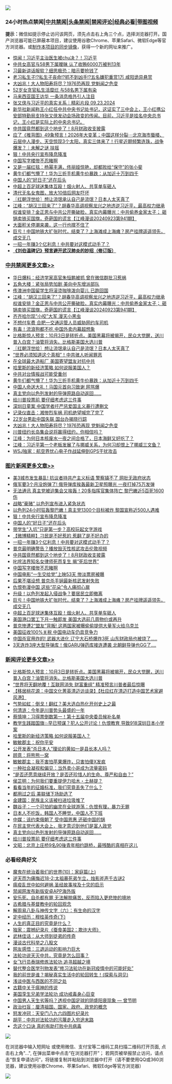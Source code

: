 ![](https://raw.githubusercontent.com/jsvpn/jsproxy/dev/64photo/fqnews-qr.jpg)

<div id="tt">
<h3>24小时热点禁闻|<a href="#%E4%B8%AD%E5%85%B1%E7%A6%81%E9%97%BB%E6%9B%B4%E5%A4%9A%E6%96%87%E7%AB%A0">中共禁闻</a>|<a href="#%E5%9B%BE%E7%89%87%E6%96%B0%E9%97%BB%E6%9B%B4%E5%A4%9A%E6%96%87%E7%AB%A0">头条禁闻</a>|<a href="#%E6%96%B0%E9%97%BB%E8%AF%84%E8%AE%BA%E6%9B%B4%E5%A4%9A%E6%96%87%E7%AB%A0">禁闻评论|<a href="#%E5%BF%85%E7%9C%8B%E7%BB%8F%E5%85%B8%E5%A5%BD%E6%96%87">经典必看</a>|<a href="https://696153.xyz/3" target="_blank">带图视频</a></h3>
<div><b>提示：</b>微信如提示停止访问该网页，须先点击右上角三个点，选择浏览器打开。国产浏览器可能已屏蔽本项目，建议使用谷歌Chrome、苹果Safari、微软Edge等官方浏览器。或<a href="%E5%88%B6%E4%BD%9Cgit%E7%A6%81%E9%97%BB%E9%95%9C%E5%83%8F.md">制作本项目的同步镜像</a>，获得一个新的网址来推广。</div>
<ul>

<li><a href="/sohnews/20240923/2092631.md">惊闻！习近平主治医生被chu决？！习近平</a></li>
<li><a href="/cnnews/20240923/2092623.md">中共女高官与58男下属暧昧 认了收贿6000万被判13年</a></li>
<li><a href="/finance/20240924/2092773.md">习最新讲话服软？细思极恐：暗示要抢钱了</a></li>
<li><a href="/comments/20240923/2092698.md">老习私生子⁉️私生子丧命⁉️抓不到凶手⁉️五名嫌犯重赏1万 咸阳诡异悬赏</a></li>
<li><a href="/cbnews/20240924/2092795.md">大凶兆！大人物阳寿将尽？1976恐再现 党魁闻之色变</a></li>
<li><a href="/baitai/20240924/2092767.md">52岁女贪官私生活糜烂 与58名男下属有染</a></li>
<li><a href="/ccpdope/20240924/2092726.md">马来西亚国王访华 一条消息格外引人注目</a></li>
<li><a href="/sohnews/20240924/2092790.md">张又侠与习近平的真实关系｜精彩片段 09.23.2024</a></li>
<li><a href="/sohnews/20240924/2092956.md">新华社新闻称王小红任中共中央书记处书记，这证实了三中会上，王小红携公安部特勤局支持张又侠发动会场政变的传闻。目前，习近平是挂名中央总书记，王小红是实际上的中央总书记。</a></li>
<li><a href="/topimagenews/20240924/2092824.md">中共国竟然都到这个地步了！8月财政收支披露</a></li>
<li><a href="/comments/20240923/2092605.md">应了《推背图》49象预言！2026年大变革；中国这样分裂⋯北京海市蜃楼、云层中人漫步、天空惊现3个太阳，真实三体来了！行星近期频繁连珠，战争爆发？｜未解之谜 扶摇</a></li>
<li><a href="/topimagenews/20240924/2092919.md">狠！中共央行宣布降息降准</a></li>
<li><a href="/topimagenews/20240924/2092805.md">中国写字楼惨不忍睹啊</a></li>
<li><a href="/baitai/20240924/2092760.md">又是一届红毯：杨幂丰满，佟丽娅惊艳，却都败给“保守”的张小斐</a></li>
<li><a href="/cbnews/20240924/2092868.md">黄牛们都气懵了！华为三折手机黄牛价暴跌：从加近十万到四千</a></li>
<li><a href="/topimagenews/20240924/2092918.md">中国人的“好日子”还在后头</a></li>
<li><a href="/topimagenews/20240923/2092701.md">中超上百足球迷集体互殴！烟火射人、共享单车砸人</a></li>
<li><a href="/lifebaike/20240924/2092815.md">清代无名女鬼图，放大10倍后网友吓坏</a></li>
<li><a href="/cbnews/20240924/2092908.md">〖红朝浮世绘〗想让流氓承认自己是流氓？日本人太天真了</a></li>
<li><a href="/cbnews/20240924/2092941.md">江峰：“胡汉三回来了”？胡春华高调视察龙兴之地违逆习近平，最高权力继承权谁安排？金正恩与中共公开撕破脸，真实内幕曝光：中共偷养金家太子； 砸锅卖铁买国旗，奇葩国的谎言【江峰漫谈20240923第941期】</a></li>
<li><a href="/finance/20240924/2092811.md">大面积关停潮来袭，这一行也撑不住了</a></li>
<li><a href="/topimagenews/20240924/2092772.md">巨亏！中国地铁大扩张时代，结束了？上海滩成上海瘫？房产挂牌遥遥领先，成交无几</a></li>
<li><a href="/topimagenews/20240924/2092867.md">一招一年赚3个亿利息！中共要对这模式动手了？</a></li>
<li><b><a href="/comments/20200207/1272816.md" target="_blank">《刘伯温碑记》预言避开武汉肺炎的妙招（修订版）</a></b></li>
</ul>
</div>

<div class="catlist">
<h3><a href="/cbnews/" target="_blank">中共禁闻</a><span><a href="/cbnews/" target="_blank" rel="nofollow">更多文章>></a></span></h3>
<ul>
<li><a href="/cbnews/20240924/2093037.md" target="_blank">华日爆料：经济学家高官朱恒鹏被抓 曾在微信群批习惹祸</a></li>
<li><a href="/cbnews/20240924/2092944.md" target="_blank">五角大楼：紧张局势加剧 美向中东增派部队</a></li>
<li><a href="/cbnews/20240924/2092943.md" target="_blank">传澳洲中国留学生将滚烫咖啡泼向婴儿 已跑回国</a></li>
<li><a href="/cbnews/20240924/2092941.md" target="_blank">江峰：“胡汉三回来了”？胡春华高调视察龙兴之地违逆习近平，最高权力继承权谁安排？金正恩与中共公开撕破脸，真实内幕曝光：中共偷养金家太子； 砸锅卖铁买国旗，奇葩国的谎言【江峰漫谈20240923第941期】</a></li>
<li><a href="/cbnews/20240924/2092929.md" target="_blank">齐齐哈尔现“小咬”大军 漫天小黑虫</a></li>
<li><a href="/cbnews/20240924/2092928.md" target="_blank">不想付车费 合肥一交通运管人员威胁网约车司机</a></li>
<li><a href="/cbnews/20240924/2092920.md" target="_blank">有毒！流浪狗都不吃 中国外卖内幕超想象</a></li>
<li><a href="/comments/20240924/2092917.md" target="_blank">比格斯惊人预言：10月3日是转折点。美国黑幕将被揭开，民众大觉醒，送川普入白宫？油管将消失。比格斯美国大选川普</a></li>
<li><a href="/cbnews/20240924/2092908.md" target="_blank">〖红朝浮世绘〗想让流氓承认自己是流氓？日本人太天真了</a></li>
<li><a href="/cbnews/20240924/2092901.md" target="_blank">“世界必须知道这个真相”！中共骇人听闻罪恶</a></li>
<li><a href="/cbnews/20240924/2092900.md" target="_blank">在全球最大造船厂 美国寄望盟友对抗中共</a></li>
<li><a href="/comments/20240924/2092881.md" target="_blank">哈里斯的新经济策略 如何说服美国人？</a></li>
<li><a href="/cbnews/20240924/2092869.md" target="_blank">中共对台情报战可能受重创</a></li>
<li><a href="/cbnews/20240924/2092868.md" target="_blank">黄牛们都气懵了！华为三折手机黄牛价暴跌：从加近十万到四千</a></li>
<li><a href="/cbnews/20240924/2092826.md" target="_blank">中国人命送大礼！马国元首向习致谢 网骂爆</a></li>
<li><a href="/comments/20240924/2092813.md" target="_blank">真主党向以色列发射的导弹原路自动返回……</a></li>
<li><a href="/comments/20240924/2092812.md" target="_blank">给川普投票前 要仔细考虑这三件事</a></li>
<li><a href="/cbnews/20240924/2092809.md" target="_blank">深圳日童案 中国学者吁严惩爱国主义暴行遭删文</a></li>
<li><a href="/cbnews/20240924/2092808.md" target="_blank">记录仪直击：湘惨烈车祸 司机绝望喊完了完了</a></li>
<li><a href="/cbnews/20240924/2092807.md" target="_blank">22岁台男赴中国失联 国台办揭晓行踪</a></li>
<li><a href="/cbnews/20240924/2092795.md" target="_blank">大凶兆！大人物阳寿将尽？1976恐再现 党魁闻之色变</a></li>
<li><a href="/comments/20240924/2092753.md" target="_blank">川普纽约长岛集会说将赢得纽约，你相信吗？</a></li>
<li><a href="/cbnews/20240924/2092715.md" target="_blank">江峰：为何日本核废水一夜之间合格了，日本海鲜又好吃了？</a></li>
<li><a href="/cbnews/20240924/2092714.md" target="_blank">江峰：习近平第一个老板发展了与挪威关系，为何习却恨上了挪威三文鱼？</a></li>
<li><a href="/cbnews/20240923/2092673.md" target="_blank">WSJ独家：航空界忧心电子作战延伸到GPS干扰攻击</a></li>

</ul>
</div>
<div class="catlist">
<h3><a href="/topimagenews/" target="_blank">图片新闻</a><span><a href="/topimagenews/" target="_blank" rel="nofollow">更多文章>></a></span></h3>
<ul>
<li><a href="/topimagenews/20240924/2093017.md" target="_blank">美3城市发生暴乱! 抗议者持共产主义标语 警察镇不了 网批无政府状态</a></li>
<li><a href="/topimagenews/20240924/2093016.md" target="_blank">俄军要3个月没炮弹了! 俄导弹库挨轰最新卫星照曝光 一夜打掉75万发弹</a></li>
<li><a href="/topimagenews/20240924/2093015.md" target="_blank">无法通讯 真主党被迫集会又挨轰！20多指挥官集体阵亡 黎巴嫩近5百死1600伤</a></li>
<li><a href="/topimagenews/20240924/2093014.md" target="_blank">战略“豪赌” 以色列宣布进入紧急状态</a></li>
<li><a href="/topimagenews/20240924/2092927.md" target="_blank">以色列24小时狂轰黎巴嫩！真主党1300个目标被炸 黎国宣称近500人遇难</a></li>
<li><a href="/topimagenews/20240924/2092919.md" target="_blank">狠！中共央行宣布降息降准</a></li>
<li><a href="/topimagenews/20240924/2092918.md" target="_blank">中国人的“好日子”还在后头</a></li>
<li><a href="/topimagenews/20240924/2092888.md" target="_blank">带学生“入坑”只是第一步？高校玩起文字游戏</a></li>
<li><a href="/topimagenews/20240924/2092887.md" target="_blank">【微博精粹】刁民是不好惹的 惹翻了是不好办的</a></li>
<li><a href="/topimagenews/20240924/2092867.md" target="_blank">一招一年赚3个亿利息！中共要对这模式动手了？</a></li>
<li><a href="/topimagenews/20240924/2092825.md" target="_blank">普京最明确警告？播放毁灭性核武攻击伦敦视频</a></li>
<li><a href="/topimagenews/20240924/2092824.md" target="_blank">中共国竟然都到这个地步了！8月财政收支披露</a></li>
<li><a href="/topimagenews/20240924/2092806.md" target="_blank">叱咤法界知名女律师死而复生 揭“死后世界”</a></li>
<li><a href="/topimagenews/20240924/2092805.md" target="_blank">中国写字楼惨不忍睹啊</a></li>
<li><a href="/topimagenews/20240924/2092804.md" target="_blank">中国电影“一生交给党”上映53天 惨淡票房被曝</a></li>
<li><a href="/topimagenews/20240924/2092803.md" target="_blank">后果不堪设想 普京杀手锏最新核武发射失败</a></li>
<li><a href="/topimagenews/20240924/2092793.md" target="_blank">仇恨弥漫中国 这些“花朵”令人痛彻心扉</a></li>
<li><a href="/topimagenews/20240924/2092782.md" target="_blank">升级！以色列发起入侵战争？要居民立即撤离</a></li>
<li><a href="/topimagenews/20240924/2092772.md" target="_blank">巨亏！中国地铁大扩张时代，结束了？上海滩成上海瘫？房产挂牌遥遥领先，成交无几</a></li>
<li><a href="/topimagenews/20240923/2092701.md" target="_blank">中超上百足球迷集体互殴！烟火射人、共享单车砸人</a></li>
<li><a href="/topimagenews/20240923/2092700.md" target="_blank">美国港口罢工下月一触即发 美国大选前几周物价或再升</a></li>
<li><a href="/topimagenews/20240923/2092575.md" target="_blank">普京惨遭2“盟友”背叛! 这两国家被曝偷偷提供大量军火给乌克兰</a></li>
<li><a href="/topimagenews/20240923/2092560.md" target="_blank">美国征收100%关税 中国电动车仍具竞争力</a></li>
<li><a href="/topimagenews/20240923/2092478.md" target="_blank">中国杀官用炸的! 武器大进化 辽宁大石桥爆炸3死 山东财政局也被烧了…..</a></li>
<li><a href="/topimagenews/20240923/2092477.md" target="_blank">3天连炸3座大型导弹库！俄GARU弹药库接连遭袭 北朝鲜导弹也GG了….</a></li>

</ul>
</div>
<div class="catlist">
<h3><a href="/comments/" target="_blank">新闻评论</a><span><a href="/comments/" target="_blank" rel="nofollow">更多文章>></a></span></h3>
<ul>
<li><a href="/comments/20240924/2092917.md" target="_blank">比格斯惊人预言：10月3日是转折点。美国黑幕将被揭开，民众大觉醒，送川普入白宫？油管将消失。比格斯美国大选川普</a></li>
<li><a href="/comments/20240924/2092902.md" target="_blank">“世界将天翻地覆！互联网消失 财富重组” 精准预言川普者最后惊曝</a></li>
<li><a href="/comments/20240924/2092899.md" target="_blank">【移居桃花源：中国文化菁英清迈访谈录】【杜应红在清迈打造中国艺术家避风港】</a></li>
<li><a href="/comments/20240924/2092891.md" target="_blank">气势如虹：倒戈！翻红？美大选白热化开创史上之最</a></li>
<li><a href="/comments/20240924/2092890.md" target="_blank">何清涟：今年是川普势头最盛的一年</a></li>
<li><a href="/comments/20240924/2092889.md" target="_blank">蔡慎坤：习得票倒数第一！第十五届中央委员候补名单</a></li>
<li><a href="/comments/20240924/2092885.md" target="_blank">教学生践踏国旗💥早已预谋？犯人公开讨论！仇恨教育 导致918深圳日本小学案</a></li>
<li><a href="/comments/20240924/2092881.md" target="_blank">哈里斯的新经济策略 如何说服美国人？</a></li>
<li><a href="/comments/20240924/2092876.md" target="_blank">敏敏郡主：祝你平安</a></li>
<li><a href="/comments/20240924/2092875.md" target="_blank">公开发表“杀日本人”理论的黄如一是县长本人吗？</a></li>
<li><a href="/comments/20240924/2092874.md" target="_blank">顾意：将熊熊一窝</a></li>
<li><a href="/comments/20240924/2092873.md" target="_blank">敏敏郡主：我不害怕苹果爆炸，只害怕傻X发疯</a></li>
<li><a href="/comments/20240924/2092838.md" target="_blank">一种社会凝视和偏见：当外卖小哥成为流量密码</a></li>
<li><a href="/comments/20240924/2092837.md" target="_blank">“是否还愿意继续开放？是否还珍惜人的生命、尊严和自由？”</a></li>
<li><a href="/comments/20240924/2092836.md" target="_blank">侯芷明：为何我们要重提伊力哈木・土赫提？</a></li>
<li><a href="/comments/20240924/2092835.md" target="_blank">看看当年的征婚标准，我们究竟丢失了什么？</a></li>
<li><a href="/comments/20240924/2092834.md" target="_blank">都用过之后 美联储下场助选了</a></li>
<li><a href="/comments/20240924/2092833.md" target="_blank">金建国：民族主义该被扫进垃圾堆了</a></li>
<li><a href="/comments/20240924/2092832.md" target="_blank">魏谷子：一个可怕的幽灵在全球游荡：仇恨有理，暴力无罪</a></li>
<li><a href="/comments/20240924/2092831.md" target="_blank">日本人不吃饭，韩国人不睡觉，中国人不下班</a></li>
<li><a href="/comments/20240924/2092830.md" target="_blank">中媒：该约束俄朝了 受中国恩惠 还砸中国的锅</a></li>
<li><a href="/comments/20240924/2092829.md" target="_blank">在民主党代表大会上，我才意识到他们是富人政党</a></li>
<li><a href="/comments/20240924/2092813.md" target="_blank">真主党向以色列发射的导弹原路自动返回……</a></li>
<li><a href="/comments/20240924/2092812.md" target="_blank">给川普投票前 要仔细考虑这三件事</a></li>
<li><a href="/comments/20240924/2092792.md" target="_blank">文昭：北京上庄桥9名90後青年相约跳桥，最残酷的真相在这儿</a></li>

</ul>
</div>

<div class="catlist">
<h3>必看经典好文</h3>
<ul>
<li><a href="/topimagenews/20180529/950153.md" target="_blank">魔鬼在统治着我们的世界(10)：家庭篇(上)</a></li>
<li><a href="/tculture/20190304/1091070.md" target="_blank">逆天而为痛悔迟18-2:太祖暴死弟乍立，烛影斧声千古谜2</a></li>
<li><a href="/comments/20200618/1346823.md" target="_blank">瘟疫乱世中如何避祸 圣经故事埃及十灾的启示</a></li>
<li><a href="/comments/20200627/783266.md" target="_blank">禁闻网发布新版安卓APP海外版</a></li>
<li><a href="/topimagenews/20180409/925880.md" target="_blank">安乐死、自杀都有罪 无法解脱痛苦，反而陷入更悲惨的境地</a></li>
<li><a href="/comments/20220503/1727847.md" target="_blank">古希腊与基督教中的轮回观念</a></li>
<li><a href="/tculture/20170925/832035.md" target="_blank">解周易八卦与神传文字（六）：有生命的汉字</a></li>
<li><a href="/tculture/xiulian/20151108/468739.md" target="_blank">定中经历：穆桂英传奇(下)</a></li>
<li><a href="/comments/20220717/1759493.md" target="_blank">人生的真正目的究竟是什么？</a></li>
<li><a href="/taiwannews/20210119/1470761.md" target="_blank">独家：震撼纪录片《蚕食美国2：欺诈大师》</a></li>
<li><a href="/topimagenews/20130216/104433.md" target="_blank">武林佳话：从大师到徒弟的传奇</a></li>
<li><a href="/cbnews/20240603/2045072.md" target="_blank">漫谈古代科举之八股文</a></li>
<li><a href="/cbnews/20200126/1265515.md" target="_blank">网友感悟：三退运动的影响力巨大</a></li>
<li><a href="/comments/20210308/1500552.md" target="_blank">法轮功说天灭中共，究竟是怎么回事？</a></li>
<li><a href="/topimagenews/20210720/1544658.md" target="_blank">女飞行员泰瑞修炼法轮功 追寻超越之境</a></li>
<li><a href="/comments/20210720/1518906.md" target="_blank">替代整合医学刊物发表“修习法轮功在新冠疫情中的可能好处”</a></li>
<li><a href="/comments/20200715/1359453.md" target="_blank">我的前世是谁？揭秘真实生活中的轮回转生！(探索与洞见)</a></li>
<li><a href="/comments/20210819/1609103.md" target="_blank">浅谈中医与西医的不同之处</a></li>
<li><a href="/ccpdope/20200531/1337409.md" target="_blank">古籍中关于瘟神的传说</a></li>
<li><a href="/comments/20210509/1542373.md" target="_blank">美国孪生兄弟学法轮功 成功戒毒身心巨变</a></li>
<li><a href="/comments/20220208/1689146.md" target="_blank">中国男人天生劣等吗？透视中国足球的阴盛阳衰现象 — 曾节明</a></li>
<li><a href="/baitai/20221002/1792160.md" target="_blank">政治扫盲：厘清祖国、国家、政府、政党的概念</a></li>
<li><a href="/comments/20200604/783200.md" target="_blank">怒发冲冠：天安门八九六四图片纪录片</a></li>
<li><a href="/cbnews/20200720/1363328.md" target="_blank">胡平：中共对法轮功的污蔑走入穷途末路</a></li>
<li><a href="/comments/20200707/1357090.md" target="_blank">念这个口诀 真的有助打败中共病毒</a></li>

</ul>
</div>

![](https://raw.githubusercontent.com/jsvpn/jsproxy/dev/64photo/fqnews-qr.jpg)

在浏览器中输入短网址 或使用微信、支付宝等二维码工具扫描二维码打开页面, 点击右上角"...", 在弹出菜单中点击“在浏览器打开”； 若网页被举报禁止访问，请点击“恢复申请访问”，将链接复制并粘贴到浏览器中打开（请不要使用QQ或360浏览器，建议使用谷歌Chrome、苹果Safari、微软Edge等官方浏览器）

![](https://raw.githubusercontent.com/jsvpn/jsproxy/dev/64photo/wx.jpg)